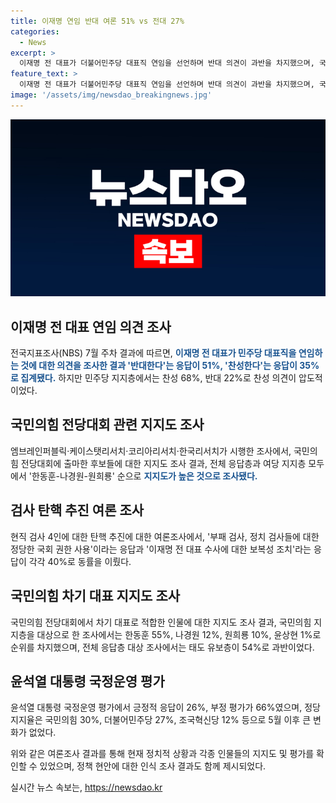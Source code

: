 ```yaml
---
title: 이재명 연임 반대 여론 51% vs 전대 27%
categories:
  - News
excerpt: >
  이재명 전 대표가 더불어민주당 대표직 연임을 선언하며 반대 의견이 과반을 차지했으며, 국민의힘 전당대회에서는 지지도가 높은 후보 순으로 조사됐다. 또한, 현직 검사 4인에 대한 탄핵 추진에 대한 의견도 반반으로 나타났다. 더불어민주당 지지층에서는 이 대표에 대한 찬성 의견이 압도적이며, 국민의힘 전당대회에 출마한 후보들의 인기 순위 역시 조사됐다. 또한, 윤석열 대통령의 국정운영 평가와 정당 지지율, 정책 현안에 대한 인식 조사 결과도 함께 포함됐다.
feature_text: >
  이재명 전 대표가 더불어민주당 대표직 연임을 선언하며 반대 의견이 과반을 차지했으며, 국민의힘 전당대회에서는 지지도가 높은 후보 순으로 조사됐다. 또한, 현직 검사 4인에 대한 탄핵 추진에 대한 의견도 반반으로 나타났다. 더불어민주당 지지층에서는 이 대표에 대한 찬성 의견이 압도적이며, 국민의힘 전당대회에 출마한 후보들의 인기 순위 역시 조사됐다. 또한, 윤석열 대통령의 국정운영 평가와 정당 지지율, 정책 현안에 대한 인식 조사 결과도 함께 포함됐다.
image: '/assets/img/newsdao_breakingnews.jpg'
---
```


<p><img src="/assets/img/newsdao_breakingnews.jpg" alt="firstkoreanews 속보" /></p>

<h2 data-ke-size="size26">이재명 전 대표 연임 의견 조사</h2>

<p>전국지표조사(NBS) 7월 주차 결과에 따르면, <b><span style="color: #1a5490;">이재명 전 대표가 민주당 대표직을 연임하는 것에 대한 의견을 조사한 결과 '반대한다'는 응답이 51%, '찬성한다'는 응답이 35%로 집계됐다.</span></b> 하지만 민주당 지지층에서는 찬성 68%, 반대 22%로 찬성 의견이 압도적이었다.</p>

<h2 data-ke-size="size26">국민의힘 전당대회 관련 지지도 조사</h2>

<p>엠브레인퍼블릭·케이스탯리서치·코리아리서치·한국리서치가 시행한 조사에서, 국민의힘 전당대회에 출마한 후보들에 대한 지지도 조사 결과, 전체 응답층과 여당 지지층 모두에서 '한동훈-나경원-원희룡' 순으로 <b><span style="color: #1a5490;">지지도가 높은 것으로 조사됐다.</span></b></p>

<h2 data-ke-size="size26">검사 탄핵 추진 여론 조사</h2>

<p>현직 검사 4인에 대한 탄핵 추진에 대한 여론조사에서, '부패 검사, 정치 검사들에 대한 정당한 국회 권한 사용'이라는 응답과 '이재명 전 대표 수사에 대한 보복성 조치'라는 응답이 각각 40%로 동률을 이뤘다.</p>

<h2 data-ke-size="size26">국민의힘 차기 대표 지지도 조사</h2>

<p>국민의힘 전당대회에서 차기 대표로 적합한 인물에 대한 지지도 조사 결과, 국민의힘 지지층을 대상으로 한 조사에서는 한동훈 55%, 나경원 12%, 원희룡 10%, 윤상현 1%로 순위를 차지했으며, 전체 응답층 대상 조사에서는 태도 유보층이 54%로 과반이었다.</p>

<h2 data-ke-size="size26">윤석열 대통령 국정운영 평가</h2>

<p>윤석열 대통령 국정운영 평가에서 긍정적 응답이 26%, 부정 평가가 66%였으며, 정당 지지율은 국민의힘 30%, 더불어민주당 27%, 조국혁신당 12% 등으로 5월 이후 큰 변화가 없었다.</p>

<p>위와 같은 여론조사 결과를 통해 현재 정치적 상황과 각종 인물들의 지지도 및 평가를 확인할 수 있었으며, 정책 현안에 대한 인식 조사 결과도 함께 제시되었다.</p>
실시간 뉴스 속보는, <a href="https://newsdao.kr" rel="dofollow">https://newsdao.kr</a>


